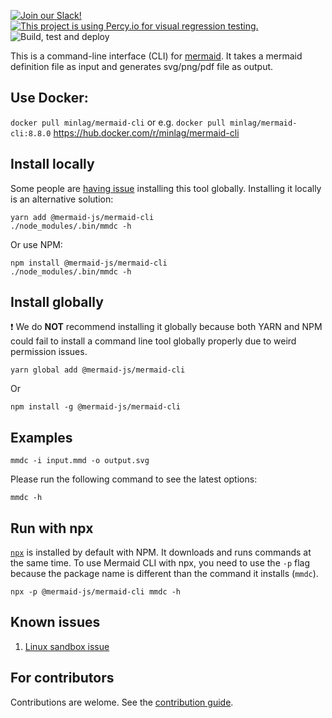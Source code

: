 [![Join our Slack!](https://img.shields.io/static/v1?message=join%20chat&color=9cf&logo=slack&label=slack)](https://join.slack.com/t/mermaid-talk/shared_invite/enQtNzc4NDIyNzk4OTAyLWVhYjQxOTI2OTg4YmE1ZmJkY2Y4MTU3ODliYmIwOTY3NDJlYjA0YjIyZTdkMDMyZTUwOGI0NjEzYmEwODcwOTE) [![This project is using Percy.io for visual regression testing.](https://percy.io/static/images/percy-badge.svg)](https://percy.io/Mermaid/mermaid-cli) ![Build, test and deploy](https://github.com/mermaid-js/mermaid-cli/workflows/Build,%20test%20and%20deploy%20mermaid-cli%20Docker%20image/badge.svg)

This is a command-line interface (CLI) for [mermaid](https://mermaidjs.github.io/). It takes a mermaid definition file as input and generates svg/png/pdf file as output.

## Use Docker:
```docker pull minlag/mermaid-cli``` or e.g. ```docker pull minlag/mermaid-cli:8.8.0```
https://hub.docker.com/r/minlag/mermaid-cli

## Install locally
Some people are [having issue](https://github.com/mermaidjs/mermaid.cli/issues/15) installing this tool globally. Installing it locally is an alternative solution:
```
yarn add @mermaid-js/mermaid-cli
./node_modules/.bin/mmdc -h
```
Or use NPM:
```
npm install @mermaid-js/mermaid-cli
./node_modules/.bin/mmdc -h
```
## Install globally
❗️ We do **NOT** recommend installing it globally because both YARN and NPM could fail to install a command line tool globally properly due to weird permission issues.
```
yarn global add @mermaid-js/mermaid-cli
```
 Or
```
npm install -g @mermaid-js/mermaid-cli
```
## Examples
```
mmdc -i input.mmd -o output.svg
```
Please run the following command to see the latest options:
```
mmdc -h
```
## Run with npx
[`npx`](https://www.npmjs.com/package/npx) is installed by default with NPM. It downloads and runs commands at the same time.
To use Mermaid CLI with npx, you need to use the `-p` flag because the package name is different than the command it installs (`mmdc`).
```
npx -p @mermaid-js/mermaid-cli mmdc -h
```
## Known issues
1. [Linux sandbox issue](docs/linux-sandbox-issue.md)
## For contributors
Contributions are welome. See the [contribution guide](CONTRIBUTING.md).


